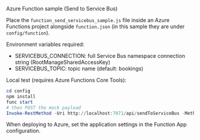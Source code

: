 Azure Function sample (Send to Service Bus)

Place the `function_send_servicebus_sample.js` file inside an Azure Functions project alongside `function.json` (in this sample they are under `config/function`).

Environment variables required:
- SERVICEBUS_CONNECTION: full Service Bus namespace connection string (RootManageSharedAccessKey)
- SERVICEBUS_TOPIC: topic name (default: bookings)

Local test (requires Azure Functions Core Tools):

```powershell
cd config
npm install
func start
# then POST the mock payload
Invoke-RestMethod -Uri http://localhost:7071/api/sendToServiceBus -Method POST -Body (Get-Content -Raw ..\config\mock_ohip_sample.json) -ContentType 'application/json'
```

When deploying to Azure, set the application settings in the Function App configuration.
